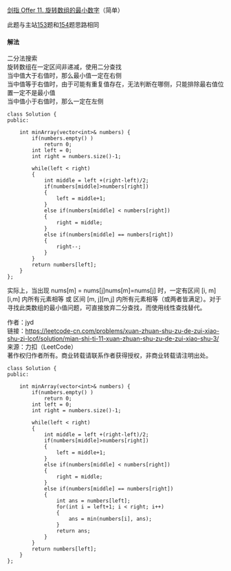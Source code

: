 [剑指 Offer 11. 旋转数组的最小数字](https://leetcode-cn.com/problems/xuan-zhuan-shu-zu-de-zui-xiao-shu-zi-lcof/)（简单）

此题与主站[153](https://leetcode-cn.com/problems/find-minimum-in-rotated-sorted-array/)题和[154](https://leetcode-cn.com/problems/find-minimum-in-rotated-sorted-array-ii/)题思路相同

#### 解法

二分法搜索    
旋转数组在一定区间非递减，使用二分查找    
当中值大于右值时，那么最小值一定在右侧    
当中值等于右值时，由于可能有重复值存在，无法判断在哪侧，只能排除最右值位置一定不是最小值    
当中值小于右值时，那么一定在左侧


```
class Solution {
public:

    int minArray(vector<int>& numbers) {
        if(numbers.empty() )
            return 0;
        int left = 0;
        int right = numbers.size()-1;
        
        while(left < right)
        {
            int middle = left +(right-left)/2;
            if(numbers[middle]>numbers[right])
            {
                left = middle+1;
            }
            else if(numbers[middle] < numbers[right])
            {
                right = middle;
            }
            else if(numbers[middle] == numbers[right])
            {
                right--;
            }
        }
        return numbers[left];
    }
};
```
实际上，当出现 nums[m] = nums[j]nums[m]=nums[j] 时，一定有区间 [i, m][i,m] 内所有元素相等 或 区间 [m, j][m,j] 内所有元素相等（或两者皆满足）。对于寻找此类数组的最小值问题，可直接放弃二分查找，而使用线性查找替代。    

作者：jyd    
链接：https://leetcode-cn.com/problems/xuan-zhuan-shu-zu-de-zui-xiao-shu-zi-lcof/solution/mian-shi-ti-11-xuan-zhuan-shu-zu-de-zui-xiao-shu-3/
来源：力扣（LeetCode）    
著作权归作者所有。商业转载请联系作者获得授权，非商业转载请注明出处。    
```
class Solution {
public:

    int minArray(vector<int>& numbers) {
        if(numbers.empty() )
            return 0;
        int left = 0;
        int right = numbers.size()-1;
        
        while(left < right)
        {
            int middle = left +(right-left)/2;
            if(numbers[middle]>numbers[right])
            {
                left = middle+1;
            }
            else if(numbers[middle] < numbers[right])
            {
                right = middle;
            }
            else if(numbers[middle] == numbers[right])
            {
            	int ans = numbers[left];
                for(int i = left+1; i < right; i++)
                {
                	ans = min(numbers[i], ans);
                }
                return ans;
            }
        }
        return numbers[left];
    }
};
```